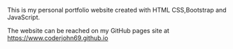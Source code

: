 This is my personal portfolio website created with HTML 
CSS,Bootstrap and JavaScript. 

The website can be reached on my GitHub pages site at https://www.coderjohn69.github.io


